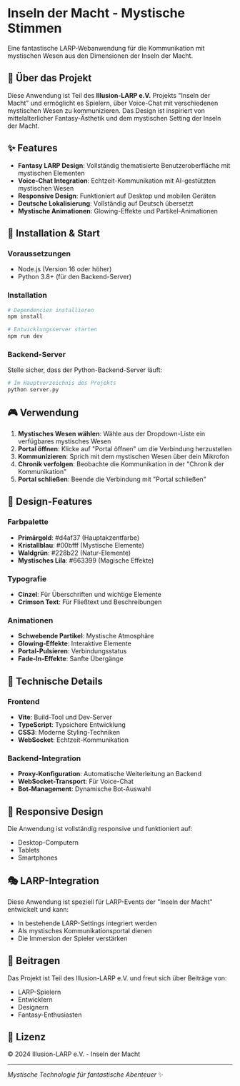 # Inseln der Macht - Mystische Stimmen

Eine fantastische LARP-Webanwendung für die Kommunikation mit mystischen Wesen aus den Dimensionen der Inseln der Macht.

## 🏰 Über das Projekt

Diese Anwendung ist Teil des **Illusion-LARP e.V.** Projekts "Inseln der Macht" und ermöglicht es Spielern, über Voice-Chat mit verschiedenen mystischen Wesen zu kommunizieren. Das Design ist inspiriert von mittelalterlicher Fantasy-Ästhetik und dem mystischen Setting der Inseln der Macht.

## ✨ Features

- **Fantasy LARP Design**: Vollständig thematisierte Benutzeroberfläche mit mystischen Elementen
- **Voice-Chat Integration**: Echtzeit-Kommunikation mit AI-gestützten mystischen Wesen
- **Responsive Design**: Funktioniert auf Desktop und mobilen Geräten
- **Deutsche Lokalisierung**: Vollständig auf Deutsch übersetzt
- **Mystische Animationen**: Glowing-Effekte und Partikel-Animationen

## 🚀 Installation & Start

### Voraussetzungen
- Node.js (Version 16 oder höher)
- Python 3.8+ (für den Backend-Server)

### Installation
```bash
# Dependencies installieren
npm install

# Entwicklungsserver starten
npm run dev
```

### Backend-Server
Stelle sicher, dass der Python-Backend-Server läuft:
```bash
# Im Hauptverzeichnis des Projekts
python server.py
```

## 🎮 Verwendung

1. **Mystisches Wesen wählen**: Wähle aus der Dropdown-Liste ein verfügbares mystisches Wesen
2. **Portal öffnen**: Klicke auf "Portal öffnen" um die Verbindung herzustellen
3. **Kommunizieren**: Sprich mit dem mystischen Wesen über dein Mikrofon
4. **Chronik verfolgen**: Beobachte die Kommunikation in der "Chronik der Kommunikation"
5. **Portal schließen**: Beende die Verbindung mit "Portal schließen"

## 🎨 Design-Features

### Farbpalette
- **Primärgold**: #d4af37 (Hauptakzentfarbe)
- **Kristallblau**: #00bfff (Mystische Elemente)
- **Waldgrün**: #228b22 (Natur-Elemente)
- **Mystisches Lila**: #663399 (Magische Effekte)

### Typografie
- **Cinzel**: Für Überschriften und wichtige Elemente
- **Crimson Text**: Für Fließtext und Beschreibungen

### Animationen
- **Schwebende Partikel**: Mystische Atmosphäre
- **Glowing-Effekte**: Interaktive Elemente
- **Portal-Pulsieren**: Verbindungsstatus
- **Fade-In-Effekte**: Sanfte Übergänge

## 🔧 Technische Details

### Frontend
- **Vite**: Build-Tool und Dev-Server
- **TypeScript**: Typsichere Entwicklung
- **CSS3**: Moderne Styling-Techniken
- **WebSocket**: Echtzeit-Kommunikation

### Backend-Integration
- **Proxy-Konfiguration**: Automatische Weiterleitung an Backend
- **WebSocket-Transport**: Für Voice-Chat
- **Bot-Management**: Dynamische Bot-Auswahl

## 📱 Responsive Design

Die Anwendung ist vollständig responsive und funktioniert auf:
- Desktop-Computern
- Tablets
- Smartphones

## 🎭 LARP-Integration

Diese Anwendung ist speziell für LARP-Events der "Inseln der Macht" entwickelt und kann:
- In bestehende LARP-Settings integriert werden
- Als mystisches Kommunikationsportal dienen
- Die Immersion der Spieler verstärken

## 🤝 Beitragen

Das Projekt ist Teil des Illusion-LARP e.V. und freut sich über Beiträge von:
- LARP-Spielern
- Entwicklern
- Designern
- Fantasy-Enthusiasten

## 📄 Lizenz

© 2024 Illusion-LARP e.V. - Inseln der Macht

---

*Mystische Technologie für fantastische Abenteuer* ✨
